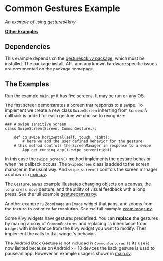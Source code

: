 Common Gestures Example
=======================

*An example of using gestures4kivy*

[**Other Examples**](https://github.com/Android-for-Python/INDEX-of-Examples)

## Dependencies 

This example depends on the [gestures4kivy package](https://github.com/Android-for-Python/gestures4kivy), which must be installed. The package install, API, and any known hardware specific issues are documented on the package homepage.

## The Examples

Run the example `main.py` it has five screens. It may be run on any OS.

The first screen demonstrates a Screen that responds to a swipe. To implement we create a new class `SwipeScreen` inheriting from `Screen`. A callback is added for each gesture we choose to recognize:

```
### A swipe sensitive Screen
class SwipeScreen(Screen, CommonGestures):

    def cg_swipe_horizontal(self, touch, right):
        # here we add the user defined behavior for the gesture
	# this method controls the ScreenManager in response to a swipe
        App.get_running_app().swipe_screen(right)
```

In this case the `swipe_screen()` method implements the gesture behavior when the callback occurs. The `SwipeScreen` class is added to the screen manager in the usual way. And `swipe_screen()` controls the screen manager as shown in [main.py](https://github.com/Android-for-Python/Common-Gestures-Example/blob/main/main.py). 

The `GestureCanvas` example illustrates changing objects on a canvas, the `long press move` gesture, and the utility of visual feedback with a long press. See the full example [gesturecanvas.py](https://github.com/Android-for-Python/Common-Gestures-Example/blob/main/gesturecanvas.py).

Another example is `ZoomImage` an `Image` widget that pans, and zooms from the texture to optimize for resolution. See the full example [zoomimage.py](https://github.com/Android-for-Python/Common-Gestures-Example/blob/main/zoomimage.py).

Some Kivy widgets have gestures predefined. You can **replace** the gestures by making a copy of `CommonGestures` and replacing its inheritance from `Widget` with inheritance from the Kivy widget you want to modify. Then implement the calls to that widget's behavior.

The Android Back Gesture is not included in `CommonGestures` as its use is now limited because on Android >= 10 devices the back gesture is used to pause an app. However an example usage is shown in [main.py](https://github.com/Android-for-Python/Common-Gestures-Example/blob/main/main.py). 

